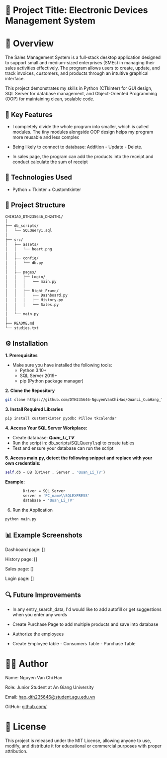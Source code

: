 # 🧩 Project Title: Electronic Devices Management System
# 📘 Overview

The Sales Management System is a full-stack desktop application designed to support small and medium-sized enterprises (SMEs) in managing their sales activities effectively. The program allows users to create, update, and track invoices, customers, and products through an intuitive graphical interface.

This project demonstrates my skills in Python (CTkinter) for GUI design, SQL Server for database management, and Object-Oriented Programming (OOP) for maintaining clean, scalable code.

## 🚀 Key Features
- I completely divide the whole program into smaller, which is called modules. The tiny modules alongside OOP design helps my program more reusable and less complex 

- Being likely to connect to database: Addition - Update - Delete. 

- In sales page, the program can add the products into the receipt and conduct calculate the sum of receipt

## 🧱 Technologies Used
- Python + Tkinter + Customtkinter

## 📂 Project Structure
```bash
CHIHIAO_DTH235646_DH24TH1/
│
├── db_scripts/
│   └── SQLQuery1.sql
│
├── src/
│   ├── assets/
│   │   └── heart.png
│   │
│   ├── config/
│   │   └── db.py
│   │
│   ├── pages/
│   │   ├── Login/
│   │   │   └── main.py
│   │   │
│   │   ├── Right_Frame/
│   │   │   ├── Dashboard.py
│   │   │   ├── History.py
│   │   │   └── Sales.py
│   │
│   └── main.py
│
├── README.md
└── studies.txt

```
## ⚙️ Installation
**1. Prerequisites**

- Make sure you have installed the following tools:
    - Python 3.10+
    - SQL Server 2019+
    - pip (Python package manager)

**2. Clone the Repository**

```bash
git clone https://github.com/DTH235646-NguyenVanChiHao/QuanLi_CuaHang_TV.NhomDoAn10.DH24TH1_Nhom1_ToTH2.gitư
```

**3. Install Required Libraries**

```bash
pip install customtkinter pyodbc Pillow tkcalendar
```
**4. Access Your SQL Server Workplace:**
   - Create database:  ***Quan_Li_TV***  
   - Run the script in: db_scripts/SQLQuery1.sql to create tables
   - Test and ensure your database can run the script

**5. Access main.py, detect the following snippet and replace with your own credentials:**

```python
self.db = DB (Driver , Server , 'Quan_Li_TV')
```

**Example:**
```bash
        Driver = SQL Server
        server = 'PC_name\\SQLEXPRESS'
        database = 'Quan_Li_TV'
```

6. Run the Application
```bash
python main.py
```

## 📊 Example Screenshots
Dashboard page: [] 

History page: [] 

Sales page: []

Login page: []


## 🔍 Future Improvements
- In any entry_search_data, I'd would like to add autofill or get suggestions when you enter any words 

- Create Purchase Page to add multiple products and save into database

- Authorize the employees 

- Create Employee table - Consumers Table - Purchase Table


# 🧑‍💻 Author

Name: Nguyen Van Chi Hao

Role: Junior Student at An Giang University

Email: hao_dth235646@student.agu.edu.vn

GitHub: [github.com/](https://github.com/DTH235646-NguyenVanChiHao)

# 📜 License

This project is released under the MIT License, allowing anyone to use, modify, and distribute it for educational or commercial purposes with proper attribution.  
